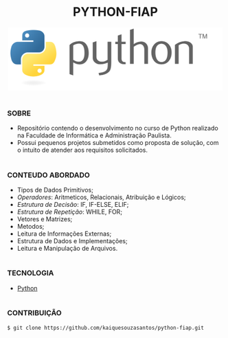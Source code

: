 <h1 align=center>PYTHON-FIAP</h1>

<p align="center">
  <img src="python.svg" width="500">
</p>

#
### SOBRE

- Repositório contendo o desenvolvimento no curso de Python realizado na Faculdade de Informática e Administração Paulista.
- Possui pequenos projetos submetidos como proposta de solução, com o intuito de atender aos requisitos solicitados.

#
### CONTEUDO ABORDADO

- Tipos de Dados Primitivos;
- *Operadores*: Aritmeticos, Relacionais, Atribuição e Lógicos;
- *Estrutura de Decisão*: IF, IF-ELSE, ELIF;
- *Estrutura de Repetição*: WHILE, FOR;
- Vetores e Matrizes;
- Metodos;
- Leitura de Informações Externas;
- Estrutura de Dados e Implementações;
- Leitura e Manipulação de Arquivos.

#
### TECNOLOGIA
- [Python](https://www.python.org)

#
### CONTRIBUIÇÃO

```
$ git clone https://github.com/kaiquesouzasantos/python-fiap.git 
```
